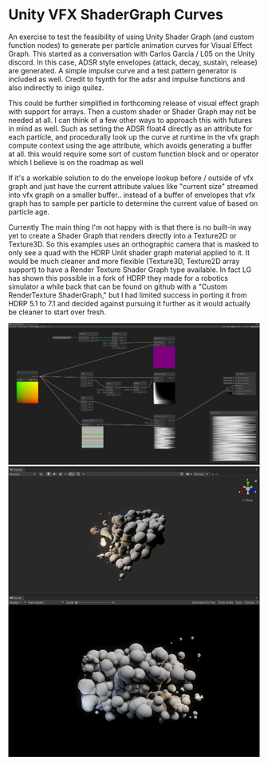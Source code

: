 # Unity VFX ShaderGraph Curves

An exercise to test the feasibility of using Unity Shader Graph (and custom function nodes) to generate per particle animation curves for Visual Effect Graph. This started as a conversation with Carlos Garcia / L05 on the Unity discord.
In this case, ADSR style envelopes (attack, decay, sustain, release) are generated. A simple impulse curve and a test pattern generator is included as well. Credit to fsynth for the adsr and impulse functions and also indirectly to inigo quilez.

This could be further simplified in forthcoming release of visual effect graph with support for arrays. Then a custom shader or Shader Graph may not be needed at all. I can think of a few other ways to approach this with futures in mind as well. Such as setting the ADSR float4 directly as an attribute for each particle, and procedurally look up the curve at runtime in the vfx graph compute context using the age attribute, which avoids generating a buffer at all. this would require some sort of custom function block and or operator which I believe is on the roadmap as well

If it's a workable solution to do the envelope lookup before / outside of vfx graph and just have the current attribute values like "current size" streamed into vfx graph on a smaller buffer.. instead of a buffer of envelopes that vfx graph has to sample per particle to determine the current value of based on particle age.

Currently The main thing I'm not happy with is that there is no built-in way yet to create a Shader Graph that renders directly into a Texture2D or Texture3D. So this examples uses an orthographic camera that is masked to only see a quad with the HDRP Unlit shader graph material applied to it. It would be much cleaner and more flexible (Texture3D, Texture2D array support) to have a Render Texture Shader Graph type available. In fact LG has shown this possible in a fork of HDRP they made for a robotics simulator a while back that can be found on github with a "Custom RenderTexture ShaderGraph," but I had limited success in porting it from HDRP 5.1 to 7.1 and decided against pursuing it further as it would actually be cleaner to start over fresh.

![ShaderGraph Custom Functions](screenshot0.png) 
![VisualEffectGraph Particles](screenshot1.png)
